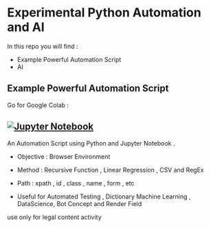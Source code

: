 # Experimental Python Automation and AI

In this repo you will find :
- Example Powerful Automation Script
- AI

## Example Powerful Automation Script

Go for Google Colab :

[![Jupyter Notebook](https://img.shields.io/badge/jupyter-%23FA0F00.svg?style=for-the-badge&logo=jupyter&logoColor=white)](https://colab.research.google.com/drive/1rAsV3eQiRXLVMaMU0CRapVhdCzrY7EZJ?usp=sharing)
---
An Automation Script using Python and Jupyter Notebook .

- Objective : Browser Environment 

- Method : Recursive Function , Linear Regression , CSV and RegEx

- Path : xpath , id , class , name , form , etc

- Useful for Automated Testing , Dictionary Machine Learning , DataScience, Bot Concept and Render Field

use only for legal content activity
